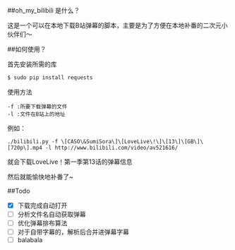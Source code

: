 ##oh_my_bilibili 是什么？

这是一个可以在本地下载B站弹幕的脚本，主要是为了方便在本地补番的二次元小伙伴们～

##如何使用？

首先安装所需的库
``` bash
$ sudo pip install requests
```
使用方法
```
-f :所要下载弹幕的文件
-l :文件在B站上的地址
```
例如：
```
./bilibili.py -f \[CASO\&SumiSora\]\[LoveLive\!\]\[13\]\[GB\]\[720p\].mp4 -l http://www.bilibili.com/video/av521616/
```
就会下载LoveLive！第一季第13话的弹幕信息

然后就能愉快地补番了~

##Todo
- [x] 下载完成自动打开 
- [ ] 分析文件名自动获取弹幕
- [ ] 优化弹幕排布算法
- [ ] 对于自带字幕的，解析后合并进弹幕字幕
- [ ] balabala 
